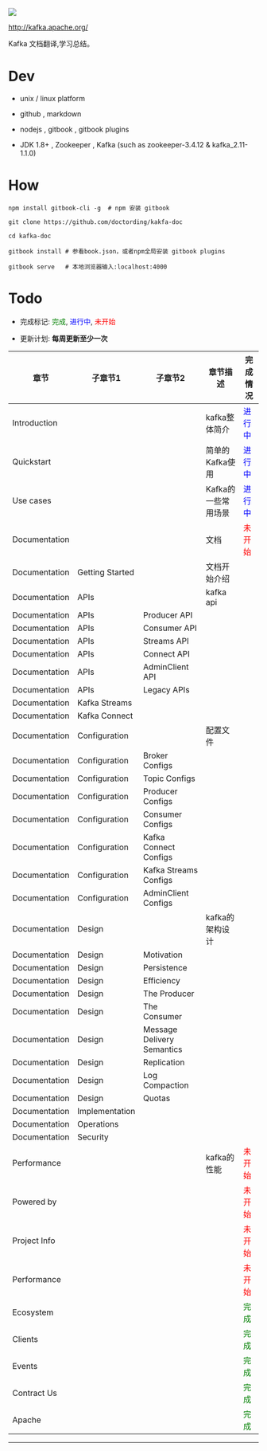 
![](./imgs/logo.png)


http://kafka.apache.org/

Kafka 文档翻译,学习总结。


# Dev

* unix / linux platform

* github , markdown

* nodejs , gitbook , gitbook plugins

* JDK 1.8+ , Zookeeper , Kafka (such as zookeeper-3.4.12 & kafka_2.11-1.1.0)

# How

```
npm install gitbook-cli -g  # npm 安装 gitbook

git clone https://github.com/doctording/kakfa-doc

cd kafka-doc

gitbook install # 参看book.json，或者npm全局安装 gitbook plugins

gitbook serve   # 本地浏览器输入:localhost:4000

```

# Todo

* 完成标记: <font color='green'>完成</font>, <font color='blue'>进行中</font>,  <font color='red'>未开始</font>

* 更新计划: **每周更新至少一次**

章节 | 子章节1 | 子章节2 | 章节描述 | 完成情况
--- | --- | --- | --- | --- 
Introduction |  |  | kafka整体简介 | <font color='blue'>进行中</font>
Quickstart |  |  | 简单的Kafka使用 |  <font color='blue'>进行中</font>
Use cases |  | | Kafka的一些常用场景 | <font color='blue'>进行中</font>
Documentation | | | 文档 | <font color='red'>未开始</font> 
Documentation | Getting Started | | 文档开始介绍 | 
Documentation | APIs |  | kafka api | 
Documentation | APIs | Producer API |  | 
Documentation | APIs | Consumer API |  |
Documentation | APIs | Streams API | | 
Documentation | APIs | Connect API | | 
Documentation | APIs | AdminClient API |  | 
Documentation | APIs | Legacy APIs |  | 
Documentation | Kafka Streams | | | 
Documentation | Kafka Connect | | | 
Documentation | Configuration |  | 配置文件 | 
Documentation | Configuration | Broker Configs|  |   
Documentation | Configuration | Topic Configs |  |  
Documentation | Configuration | Producer Configs |  | 
Documentation | Configuration | Consumer Configs |  |   
Documentation | Configuration | Kafka Connect Configs |  |  
Documentation | Configuration | Kafka Streams Configs |  |  
Documentation | Configuration | AdminClient Configs |  | 
Documentation | Design |  | kafka的架构设计 |  
Documentation | Design | Motivation |  |   
Documentation | Design | Persistence |  |   
Documentation | Design | Efficiency |  |  
Documentation | Design | The Producer |  |  
Documentation | Design | The Consumer |  |  
Documentation | Design | Message Delivery Semantics |  |  
Documentation | Design | Replication |  |  
Documentation | Design | Log Compaction | |  
Documentation | Design | Quotas |  |  
Documentation | Implementation |  |  |  
Documentation | Operations |  |  | 
Documentation | Security | | |  
Performance |  |  | kafka的性能 | <font color='red'>未开始</font> 
Powered by |  |  |  | <font color='red'>未开始</font> 
Project Info |  |  |  |  <font color='red'>未开始</font> 
Performance |  |  |  |  <font color='red'>未开始</font> 
Ecosystem |  |  |  | <font color='green'>完成</font>
Clients |  |  |  | <font color='green'>完成</font>
Events |  |  |  | <font color='green'>完成</font>
Contract Us |  |  |  | <font color='green'>完成</font>
Apache |  |  |  | <font color='green'>完成</font>

---